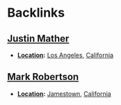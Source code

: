 
# Backlinks
## [Justin Mather](<Justin Mather.md>)
- **[Location](<Location.md>):** [Los Angeles](<Los Angeles.md>), [California](<California.md>)

## [Mark Robertson](<Mark Robertson.md>)
- **[Location](<Location.md>):** [Jamestown](<Jamestown.md>), [California](<California.md>)

